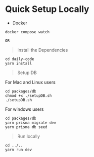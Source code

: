 # Quick Setup Locally

* Docker

```
docker compose watch
```

    OR

> Install the Dependencies

```
cd daily-code
yarn install
```

> Setup DB 

For Mac and Linux users
```
cd packages/db
chmod +x ./setupDB.sh
./setupDB.sh
```

For windows users
```
cd packages/db
yarn prisma migrate dev
yarn prisma db seed
```

> Run locally

```
cd ../..
yarn run dev
```
